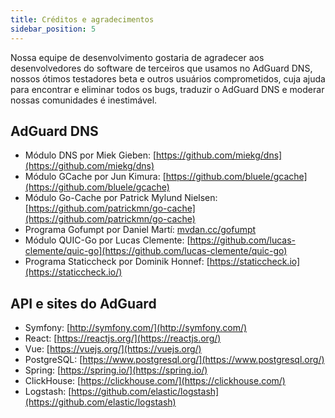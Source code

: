 ```yaml
---
title: Créditos e agradecimentos
sidebar_position: 5
---
```


Nossa equipe de desenvolvimento gostaria de agradecer aos desenvolvedores do software de terceiros que usamos no AdGuard DNS, nossos ótimos testadores beta e outros usuários comprometidos, cuja ajuda para encontrar e eliminar todos os bugs, traduzir o AdGuard DNS e moderar nossas comunidades é inestimável.

## AdGuard DNS

- Módulo DNS por Miek Gieben: [https://github.com/miekg/dns](https://github.com/miekg/dns)
- Módulo GCache por Jun Kimura: [https://github.com/bluele/gcache](https://github.com/bluele/gcache)
- Módulo Go-Cache por Patrick Mylund Nielsen: [https://github.com/patrickmn/go-cache](https://github.com/patrickmn/go-cache)
- Programa Gofumpt por Daniel Martí: [mvdan.cc/gofumpt](https://github.com/mvdan/gofumpt)
- Módulo QUIC-Go por Lucas Clemente: [https://github.com/lucas-clemente/quic-go](https://github.com/lucas-clemente/quic-go)
- Programa Staticcheck por Dominik Honnef: [https://staticcheck.io](https://staticcheck.io/)

## API e sites do AdGuard

- Symfony: [http://symfony.com/](http://symfony.com/)
- React: [https://reactjs.org/](https://reactjs.org/)
- Vue: [https://vuejs.org/](https://vuejs.org/)
- PostgreSQL: [https://www.postgresql.org/](https://www.postgresql.org/)
- Spring: [https://spring.io/](https://spring.io/)
- ClickHouse: [https://clickhouse.com/](https://clickhouse.com/)
- Logstash: [https://github.com/elastic/logstash](https://github.com/elastic/logstash)
